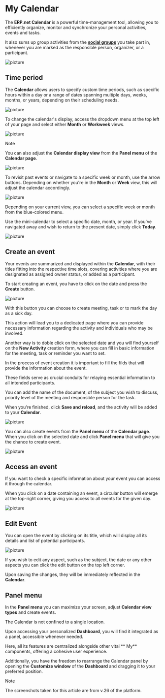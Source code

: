 # My Calendar

The **ERP.net Calendar** is a powerful time-management tool, allowing you to efficiently organize, monitor and synchronize your personal activities, events and tasks. 

It also sums up group activities from the **[social groups](groups/features-in-groups.md)** you take part in, whenever you are marked as the responsible person, organizer, or a participant. 

![picture](pictures/new_calendar_overview.png)

## Time period

The **Calendar** allows users to specify custom time periods, such as specific hours within a day or a range of dates spanning multiple days, weeks, months, or years, depending on their scheduling needs.

![picture](pictures/new_calendar_timeperiod.png)

To change the calendar's display, access the dropdown menu at the top left of your page and select either **Month** or **Workweek** views.

![picture](pictures/new_calendar_view.png)

> [!NOTE]
> You can also adjust the **Calendar display view** from the **Panel menu** of the **Calendar page**.

![picture](pictures/calendar_view_modes.png)
 
To revisit past events or navigate to a specific week or month, use the arrow buttons. Depending on whether you're in the **Month** or **Week** view, this will adjust the calendar accordingly.

![picture](pictures/calendar_switch_months.png)
 
Depending on your current view, you can select a specific week or month from the blue-colored menu.

Use the mini-calendar to select a specific date, month, or year. If you've navigated away and wish to return to the present date, simply click **Today**.

![picture](pictures/calendar_mini.png)
 
## Create an event

Your events are summarized and displayed within the **Calendar**, with their titles fitting into the respective time slots, covering activities where you are designated as assigned owner status, or added as a participant.

To start creating an event, you have to click on the date and press the **Create** button.

![picture](pictures/create_activity.png)

With this button you can choose to create meeting, task or to mark the day as a sick day.

This action will lead you to a dedicated page where you can provide necessary information regarding the activity and individuals who may be involved.

Another way is to doble click on the selected date and you will find yourself on the **New Activity** creation form, where you can fill in basic information for the meeting, task or reminder you want to set.

In the process of event creation it is important to fill the filds that will provide the information about the event.

These fields serve as crucial conduits for relaying essential information to all intended participants.

You can add the name of the document, of the subject you wish to discuss, priority level of the meeting and responsible person for the task.

When you're finished, click **Save and reload**, and the activity will be added to your **Calendar**.

![picture](pictures/Screenshot_8.png)
 
You can also create events from the **Panel menu** of the **Calendar page**.
When you click on the selected date and click **Panel menu** that will give you the chance to create event.

![picture](pictures/activity_create_modes.png)
 
## Access an event

If you want to check a specific information about your event you can access it through the calendar. 
 
When you click on a date containing an event, a circular button will emerge at the top-right corner, giving you access 
to all events for the given day.

![picture](pictures/activities_fortheday.png)
 
## Edit Event

You can open the event by clicking on its title, which will display all its details and list of potential participants. 

![picture](pictures/activity_document.png)

If you wish to edit any aspect, such as the subject, the date or any other aspects you can click the edit button on the top left corner. 

Upon saving the changes, they will be immediately reflected in the **Calendar**.

## Panel menu 

In the **Panel menu** you can maximize your screen, adjust **Calendar view types** and create events.

The Calendar is not confined to a single location. 

Upon accessing your personalized **Dashboard**, you will find it integrated as a panel, accessible whenever needed. 

Here, all its features are centralized alongside other vital ** My** components, offering a cohesive user experience.

Additionally, you have the freedom to rearrange the Calendar panel by opening the **Customize window** of the **Dashboard** and dragging it to your preferred position.

> [!Note]
> The screenshots taken for this article are from v.26 of the platform.


